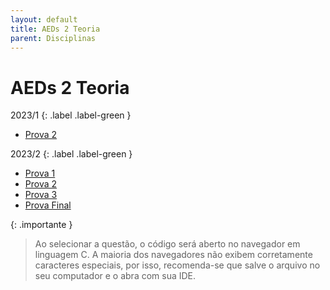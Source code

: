 ```yaml
---
layout: default
title: AEDs 2 Teoria
parent: Disciplinas
---
```


# AEDs 2 Teoria

2023/1
{: .label .label-green }

- [Prova 2](2023/1/prova2.pdf)

2023/2
{: .label .label-green }

- [Prova 1](2023/2/prova1)
- [Prova 2](2023/2/prova2)
- [Prova 3](2023/2/prova3)
- [Prova Final](2023/2/provafinal)

{: .importante }

> Ao selecionar a questão, o código será aberto no navegador em linguagem C. A maioria dos navegadores não exibem corretamente caracteres especiais, por isso, recomenda-se que salve o arquivo no seu computador e o abra com sua IDE.
